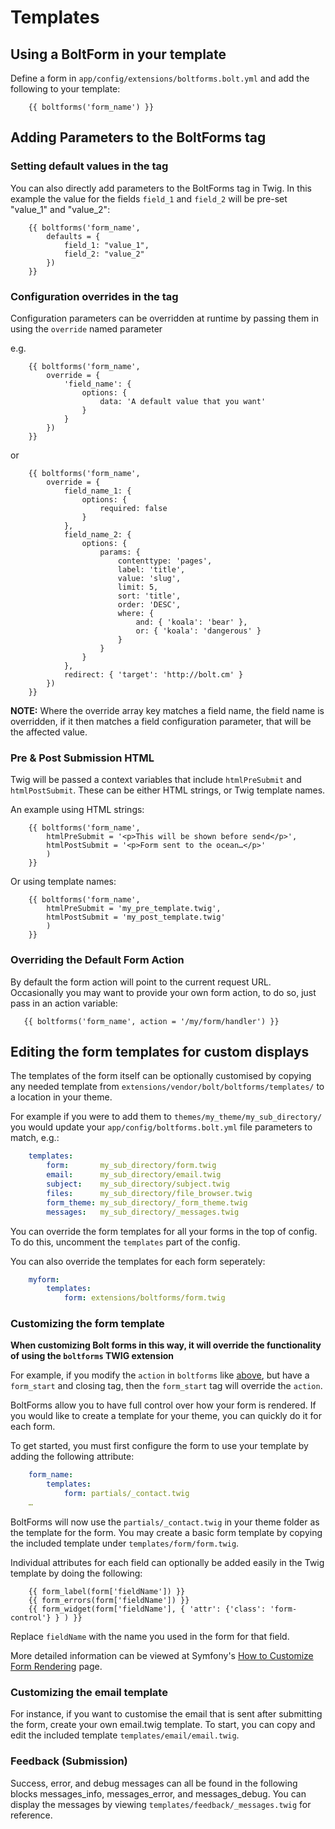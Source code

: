 Templates
=========

Using a BoltForm in your template
---------------------------------
Define a form in `app/config/extensions/boltforms.bolt.yml` and add the
following to your template:

```twig
    {{ boltforms('form_name') }}
```

Adding Parameters to the BoltForms tag
--------------------------------------

### Setting default values in the tag

You can also directly add parameters to the BoltForms tag in Twig. In this example
the value for the fields `field_1` and `field_2` will be pre-set "value_1" and "value_2":

```twig
    {{ boltforms('form_name',
        defaults = {
            field_1: "value_1",
            field_2: "value_2"
        })
    }}
```

### Configuration overrides in the tag

Configuration parameters can be overridden at runtime by passing them in using
the `override` named parameter

e.g.

```twig
    {{ boltforms('form_name',
        override = {
            'field_name': {
                options: {
                    data: 'A default value that you want'
                }
            }
        })
    }}
```

or

```twig
    {{ boltforms('form_name',
        override = {
            field_name_1: {
                options: {
                    required: false
                }
            },
            field_name_2: {
                options: {
                    params: {
                        contenttype: 'pages',
                        label: 'title',
                        value: 'slug',
                        limit: 5,
                        sort: 'title',
                        order: 'DESC',
                        where: {
                            and: { 'koala': 'bear' },
                            or: { 'koala': 'dangerous' }
                        }
                    }
                }
            },
            redirect: { 'target': 'http://bolt.cm' }
        })
    }}
```

**NOTE:** Where the override array key matches a field name, the field name is
overridden, if it then matches a field configuration parameter, that will be
the affected value.


### Pre & Post Submission HTML

Twig will be passed a context variables that include `htmlPreSubmit` and
`htmlPostSubmit`. These can be either HTML strings, or Twig template names.

An example using HTML strings:

```twig
    {{ boltforms('form_name',
        htmlPreSubmit = '<p>This will be shown before send</p>', 
        htmlPostSubmit = '<p>Form sent to the ocean…</p>'
        )
    }}
```

Or using template names:

```twig
    {{ boltforms('form_name',
        htmlPreSubmit = 'my_pre_template.twig',
        htmlPostSubmit = 'my_post_template.twig'
        )
    }}
```

### Overriding the Default Form Action

By default the form action will point to the current request URL. Occasionally
you may want to provide your own form action, to do so, just pass in an action
variable:

```twig
   {{ boltforms('form_name', action = '/my/form/handler') }}
```


Editing the form templates for custom displays
----------------------------------------------

The templates of the form itself can be optionally customised by copying any needed template 
from `extensions/vendor/bolt/boltforms/templates/` to a location in your theme.

For example if you were to add them to `themes/my_theme/my_sub_directory/` you
would update your `app/config/boltforms.bolt.yml` file parameters to match,
e.g.:

```yaml
    templates:
        form:       my_sub_directory/form.twig
        email:      my_sub_directory/email.twig
        subject:    my_sub_directory/subject.twig
        files:      my_sub_directory/file_browser.twig
        form_theme: my_sub_directory/_form_theme.twig
        messages:   my_sub_directory/_messages.twig
```

You can override the form templates for all your forms in the top of config. To do this, 
uncomment the `templates` part of the config.

You can also override the templates for each form seperately:

```yaml
    myform:
        templates:
            form: extensions/boltforms/form.twig
```


### Customizing the form template

**When customizing Bolt forms in this way, it will override the functionality of
using the `boltforms` TWIG extension**

For example, if you modify the `action` in `boltforms` like [above](#overriding-the-default-form-action), but have a
`form_start` and closing tag, then the `form_start` tag will override the
`action`.

BoltForms allow you to have full control over how your form is rendered. If you
would like to create a template for your theme, you can quickly do it for each
form.

To get started, you must first configure the form to use your template by adding 
the following attribute:

```yaml
    form_name:
        templates:
            form: partials/_contact.twig
    …
```

BoltForms will now use the `partials/_contact.twig` in your theme folder as the
template for the form. You may create a basic form template by copying the
included template under `templates/form/form.twig`.

Individual attributes for each field can optionally be added easily in the Twig
template by doing the following:

```twig
    {{ form_label(form['fieldName']) }}
    {{ form_errors(form['fieldName']) }}
    {{ form_widget(form['fieldName'], { 'attr': {'class': 'form-control'} } ) }}
```

Replace `fieldName` with the name you used in the form for that field.

More detailed information can be viewed at Symfony's
[How to Customize Form Rendering][customize] page.

### Customizing the email template

For instance, if you want to customise the email that is sent after submitting the form, 
create your own email.twig template. To start, you can copy and edit the included template
 `templates/email/email.twig`.


### Feedback (Submission)

Success, error, and debug messages can all be found in the following blocks
messages_info, messages_error, and messages_debug. You can display the messages
by viewing `templates/feedback/_messages.twig` for reference.

[customize]: http://symfony.com/doc/current/cookbook/form/form_customization.html
